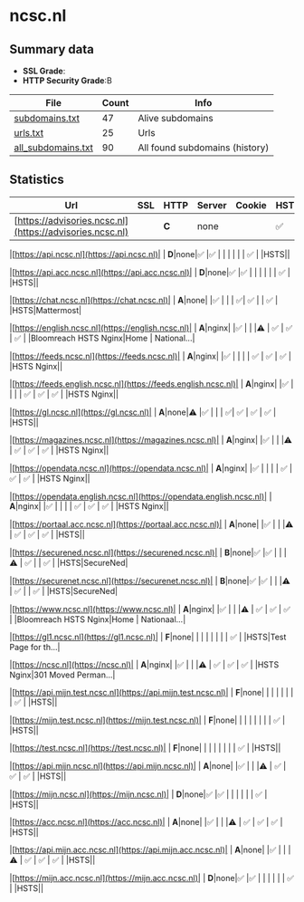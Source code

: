 

# ncsc.nl
## Summary data


 - **SSL Grade**:
 - **HTTP Security Grade**:B


| File       | Count | Info |
|------------|-------|------|
|[subdomains.txt](/data/ncsc.nl/subdomains.txt)|47|Alive subdomains|
|[urls.txt](/data/ncsc.nl/urls.txt)|25|Urls|
|[all_subdomains.txt](/data/ncsc.nl/all_subdomains.txt)|90|All found subdomains (history)|


## Statistics


| Url | SSL | HTTP | Server | Cookie | HSTS | CORS | CTO | CSP | XFO | XXP | RP |FP| Tech |Title |
|--------|-------|-------|------|------|------|------|------|------|------|------|------|------|------|------|
|[https://advisories.ncsc.nl](https://advisories.ncsc.nl)| | **C**|none| |:white_check_mark: | :warning:| | | :white_check_mark: | | :white_check_mark: | |HSTS|NCSC Advisories|


|[https://api.ncsc.nl](https://api.ncsc.nl)| | **D**|none|:white_check_mark: |:white_check_mark: | | | | | | :white_check_mark: | |HSTS||


|[https://api.acc.ncsc.nl](https://api.acc.ncsc.nl)| | **D**|none|:white_check_mark: |:white_check_mark: | | | | | | :white_check_mark: | |HSTS||


|[https://chat.ncsc.nl](https://chat.ncsc.nl)| | **A**|none| |:white_check_mark: | | | :white_check_mark:| :white_check_mark: | | :white_check_mark: | |HSTS|Mattermost|


|[https://english.ncsc.nl](https://english.ncsc.nl)| | **A**|nginx| |:white_check_mark: | | |:warning: | :white_check_mark: | :white_check_mark: | :white_check_mark: | |Bloomreach HSTS Nginx|Home | National...|


|[https://feeds.ncsc.nl](https://feeds.ncsc.nl)| | **A**|nginx| |:white_check_mark: | | | | :white_check_mark: | :white_check_mark: | :white_check_mark: | |HSTS Nginx||


|[https://feeds.english.ncsc.nl](https://feeds.english.ncsc.nl)| | **A**|nginx| |:white_check_mark: | | | | :white_check_mark: | :white_check_mark: | :white_check_mark: | |HSTS Nginx||


|[https://gl.ncsc.nl](https://gl.ncsc.nl)| | **A**|none|:warning: |:white_check_mark: | | | :white_check_mark:| :white_check_mark: | :white_check_mark: | :white_check_mark: | |HSTS||


|[https://magazines.ncsc.nl](https://magazines.ncsc.nl)| | **A**|nginx| |:white_check_mark: | | |:warning: | :white_check_mark: | :white_check_mark: | :white_check_mark: | |HSTS Nginx||


|[https://opendata.ncsc.nl](https://opendata.ncsc.nl)| | **A**|nginx| |:white_check_mark: | | | | :white_check_mark: | :white_check_mark: | :white_check_mark: | |HSTS Nginx||


|[https://opendata.english.ncsc.nl](https://opendata.english.ncsc.nl)| | **A**|nginx| |:white_check_mark: | | | | :white_check_mark: | :white_check_mark: | :white_check_mark: | |HSTS Nginx||


|[https://portaal.acc.ncsc.nl](https://portaal.acc.ncsc.nl)| | **A**|none| |:white_check_mark: | | |:warning: | :white_check_mark: | :white_check_mark: | :white_check_mark: | |HSTS||


|[https://securened.ncsc.nl](https://securened.ncsc.nl)| | **B**|none|:white_check_mark: |:white_check_mark: | | |:warning: | :white_check_mark: | | :white_check_mark: | |HSTS|SecureNed|


|[https://securenet.ncsc.nl](https://securenet.ncsc.nl)| | **B**|none|:white_check_mark: |:white_check_mark: | | |:warning: | :white_check_mark: | | :white_check_mark: | |HSTS|SecureNed|


|[https://www.ncsc.nl](https://www.ncsc.nl)| | **A**|nginx| |:white_check_mark: | | |:warning: | :white_check_mark: | :white_check_mark: | :white_check_mark: | |Bloomreach HSTS Nginx|Home | Nationaal...|


|[https://gl1.ncsc.nl](https://gl1.ncsc.nl)| | **F**|none| | | | | | | | :white_check_mark: | |HSTS|Test Page for th...|


|[https://ncsc.nl](https://ncsc.nl)| | **A**|nginx| |:white_check_mark: | | |:warning: | :white_check_mark: | :white_check_mark: | :white_check_mark: | |HSTS Nginx|301 Moved Perman...|


|[https://api.mijn.test.ncsc.nl](https://api.mijn.test.ncsc.nl)| | **F**|none| | | | | | | | :white_check_mark: | |HSTS||


|[https://mijn.test.ncsc.nl](https://mijn.test.ncsc.nl)| | **F**|none| | | | | | | | :white_check_mark: | |HSTS||


|[https://test.ncsc.nl](https://test.ncsc.nl)| | **F**|none| | | | | | | | :white_check_mark: | |HSTS||


|[https://api.mijn.ncsc.nl](https://api.mijn.ncsc.nl)| | **A**|none| |:white_check_mark: | | |:warning: | :white_check_mark: | :white_check_mark: | :white_check_mark: | |HSTS||


|[https://mijn.ncsc.nl](https://mijn.ncsc.nl)| | **D**|none|:white_check_mark: |:white_check_mark: | | | | | | :white_check_mark: | |HSTS||


|[https://acc.ncsc.nl](https://acc.ncsc.nl)| | **A**|none| |:white_check_mark: | | |:warning: | :white_check_mark: | :white_check_mark: | :white_check_mark: | |HSTS||


|[https://api.mijn.acc.ncsc.nl](https://api.mijn.acc.ncsc.nl)| | **A**|none| |:white_check_mark: | | |:warning: | :white_check_mark: | :white_check_mark: | :white_check_mark: | |HSTS||


|[https://mijn.acc.ncsc.nl](https://mijn.acc.ncsc.nl)| | **D**|none|:white_check_mark: |:white_check_mark: | | | | | | :white_check_mark: | |HSTS||

